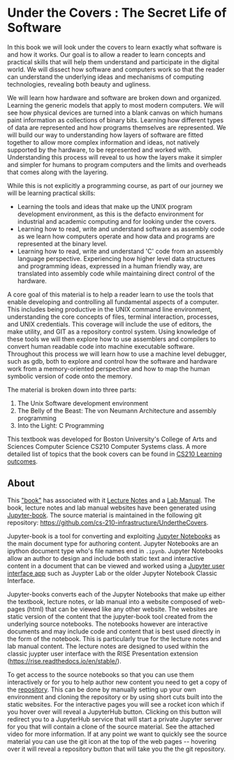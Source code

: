 <!-- #region -->
Under the Covers : The Secret Life of Software
=====================================

In this book we will look under the covers to learn exactly what software is and how it works. Our goal is to allow a reader to learn concepts and practical skills that will help them understand and participate in the digital world.   We will dissect how software and computers work so that the reader can understand the underlying ideas and mechanisms of computing technologies, revealing both beauty and ugliness. 

We will learn how hardware and software are broken down and organized. Learning the generic models that apply to most modern computers.   We will see how physical devices are turned into a blank canvas on which humans paint information as collections of binary bits.  Learning how different types of data are represented and how programs themselves are represented.  We will build our way to understanding how layers of software are fitted together to allow more complex information and ideas, not natively supported by the hardware, to be represented and worked with. 
Understanding this process will reveal to us how the layers make it simpler and simpler for humans to program computers and the limits and overheads that comes along with the layering.    

While this is not explicitly a programming course, as part of our journey we will be learning practical skills:
- Learning the tools and ideas that make up the UNIX program development environment, as this is the defacto environment for industrial and academic computing and for looking under the covers.
- Learning how to read, write and understand software as assembly code as we learn how computers operate and how data and programs are represented at the binary level.  
- Learning how to read, write and understand 'C' code from an assembly language perspective.  Experiencing how higher level data structures and programming ideas, expressed in a human friendly way, are translated into assembly code while maintaining direct control of the hardware. 

A core goal of this material is to help a reader learn to use the tools that enable developing and controlling all fundamental aspects of a computer.    This includes being productive in the UNIX command line environment, understanding the core concepts of files, terminal interaction, processes, and UNIX credentials.  This coverage will include the use of editors, the make utility, and GIT as a repository control system.  Using knowledge of  these tools we will then explore how to use assemblers and compilers to convert human readable code into machine executable software. Throughout this process we will learn how to use a machine level debugger, such as gdb, both to explore and control how the software and hardware work from a memory-oriented perspective and how to map the human symbolic version of code onto the memory.  

The material is broken down into three parts: 
1. The Unix Software development environment
2. The Belly of the Beast: The von Neumann Architecture and assembly programming
3. Into the Light: C Programming

This textbook was developed for Boston University's College of Arts and Sciences Computer Science CS210 Computer Systems class. A more detailed list of topics that the book covers can be found in [CS210 Learning outcomes](BUCS210_intro.md).


## About

This ["book"](https://cs-210-infrastructure.github.io/UndertheCovers/textbook/intro_tb.html) has associated with it [Lecture Notes](https://cs-210-infrastructure.github.io/UndertheCovers/lecturenotes/intro_ln.html) and a [Lab Manual](https://cs-210-infrastructure.github.io/UndertheCovers/labmanual).   The book, lecture notes and lab manual websites have been generated using [Jupyter-book](https://jupyterbook.org/intro.html).  The source material is maintained in the following git repository: https://github.com/cs-210-infrastructure/UndertheCovers.  


Jupyter-book is a tool for converting  and exploiting [Jupyter Notebooks](https://jupyter-notebook-beginner-guide.readthedocs.io/en/latest/what_is_jupyter.html) as the main document type for authoring content.  Jupyter Notebooks are an ipython document type who's file names end in `.ipynb`. Jupyter Notebooks allow an author to design and include both static text and interactive content in a document that can be viewed and worked using a [Jupyter user interface app](https://jupyter.org) such as Juypter Lab or the older Jupyter Notebook Classic Interface.

Jupyter-books converts each of the Jupyter Notebooks that make up either the textbook, lecture notes, or lab manual into a website composed of web-pages (html) that can be viewed like any other website.    The websites are static version of the content that the jupyter-book tool created from the underlying source notebooks.    The notebooks however are interactive documents and may include code and content that is best used directly in the form of the notebook.    This is particularly true for the lecture notes and lab manual content.  The lecture notes are designed to used within the classic juypter user interface with the  RISE Presentation extension (https://rise.readthedocs.io/en/stable/).  

To get access to the source notebooks so that you can use them interactively or for you to help author new content you need to get a copy of the [repository](https://github.com/cs-210-infrastructure/UndertheCovers).    This can be done by manually setting up your own environment and cloning the repository or by using short cuts built into the static websites.  For the interactive pages you will see a rocket icon which if you hover over will reveal a JupyterHub button.  Clicking on this button will redirect you to a JupyterHub service that will start a private Jupyter server for you that will contain a clone of the source material.  See the attached video for more information.   If at any point we want to quickly see the source material you can use the git icon at the top of the web pages -- hovering over it will reveal a repository button that will take you the the git repository. 



   
   



<!-- #endregion -->

